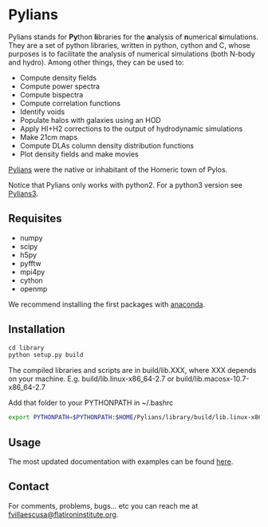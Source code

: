 # Pylians

Pylians stands for **Py**thon **li**braries for the **a**nalysis of **n**umerical **s**imulations. They are a set of python libraries, written in python, cython and C, whose purposes is to facilitate the analysis of numerical simulations (both N-body and hydro). Among other things, they can be used to:

- Compute density fields
- Compute power spectra
- Compute bispectra
- Compute correlation functions
- Identify voids
- Populate halos with galaxies using an HOD
- Apply HI+H2 corrections to the output of hydrodynamic simulations
- Make 21cm maps
- Compute DLAs column density distribution functions
- Plot density fields and make movies

[Pylians](https://en.wikipedia.org/wiki/Nestor_(mythology)) were the native or inhabitant of the Homeric town of Pylos. 

Notice that Pylians only works with python2. For a python3 version see [Pylians3](https://github.com/franciscovillaescusa/Pylians3).

## Requisites

- numpy
- scipy
- h5py
- pyfftw
- mpi4py
- cython
- openmp
 
We recommend installing the first packages with [anaconda](https://www.anaconda.com/download/?lang=en-us). 

## Installation

```python
cd library
python setup.py build
```

The compiled libraries and scripts are in build/lib.XXX, where XXX depends on your machine. E.g. build/lib.linux-x86_64-2.7 or build/lib.macosx-10.7-x86_64-2.7

Add that folder to your PYTHONPATH in ~/.bashrc

```sh
export PYTHONPATH=$PYTHONPATH:$HOME/Pylians/library/build/lib.linux-x86_64-2.7
```

## Usage

The most updated documentation with examples can be found [here](https://github.com/franciscovillaescusa/Pylians/blob/master/documentation/Documentation.md).


## Contact

For comments, problems, bugs... etc you can reach me at [fvillaescusa@flatironinstitute.org](mailto:fvillaescusa@flatironinstitute.org).
